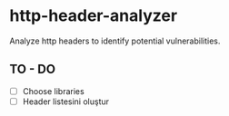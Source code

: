 # http-header-analyzer
Analyze http headers to identify potential vulnerabilities.

## TO - DO

- [ ] Choose libraries
- [ ] Header listesini oluştur
